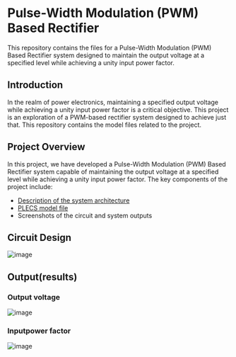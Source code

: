 # Pulse-Width Modulation (PWM) Based Rectifier

This repository contains the files for a Pulse-Width Modulation (PWM) Based Rectifier system designed to maintain the output voltage at a specified level while achieving a unity input power factor. 

## Introduction

In the realm of power electronics, maintaining a specified output voltage while achieving a unity input power factor is a critical objective. This project is an exploration of a PWM-based rectifier system designed to achieve just that. This repository contains the model files related to the project.

## Project Overview

In this project, we have developed a Pulse-Width Modulation (PWM) Based Rectifier system capable of maintaining the output voltage at a specified level while achieving a unity input power factor. The key components of the project include:

- [Description of the system architecture](BTP_Report.pdf)
- [PLECS model file](PWM_Rectifier_Model.plecs)
- Screenshots of the circuit and system outputs

## Circuit Design
![image](https://github.com/jaiabhiram/pwm-rectifier-for-EV-charger/assets/82947092/f3f3d812-b544-4e9a-b765-bede01268f43)

## Output(results)
### Output voltage
![image](https://github.com/jaiabhiram/pwm-rectifier-for-EV-charger/assets/82947092/384a8960-abae-4adc-b641-5a3e79fd179b)
### Inputpower factor
![image](https://github.com/jaiabhiram/pwm-rectifier-for-EV-charger/assets/82947092/9b0ebd71-f77f-4b59-9087-c402da6eb4cf)



